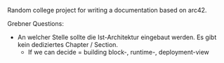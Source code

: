 Random college project for writing a documentation based on arc42.

Grebner Questions:
- An welcher Stelle sollte die Ist-Architektur eingebaut werden. Es gibt kein dediziertes Chapter / Section.
  - If we can decide = building block-, runtime-, deployment-view
